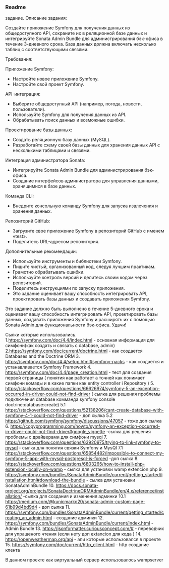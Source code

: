 ### Readme

задание.
Описание задания:

Создайте приложение Symfony для получения данных из общедоступного API, сохраните их в реляционной базе данных и интегрируйте Sonata Admin Bundle для администрирования бэк-офиса в течение 3-дневного срока. База данных должна включать несколько таблиц с соответствующими связями.

Требования:

Приложение Symfony:
- Настройте новое приложение Symfony.
- Настройте свой проект Symfony.

API-интеграция:
- Выберите общедоступный API (например, погода, новости, пользователи).
- Используйте Symfony для получения данных из API.
- Обрабатывать поиск данных и возможные ошибки.

Проектирование базы данных:
- Создать реляционную базу данных (MySQL).
- Разработайте схему своей базы данных для хранения данных API с несколькими таблицами и связями.

Интеграция администратора Sonata:
- Интегрируйте Sonata Admin Bundle для администрирования бэк-офиса.
- Создание интерфейсов администратора для управления данными, хранящимися в базе данных.

Команда CLI:
- Внедрите консольную команду Symfony для запуска извлечения и хранения данных.

Репозиторий GitHub:
- Загрузите свое приложение Symfony в репозиторий GitHub с именем «test».
- Поделитесь URL-адресом репозитория.

Дополнительные рекомендации:
- Используйте инструменты и библиотеки Symfony.
- Пишите чистый, организованный код, следуя лучшим практикам.
- Грамотно обрабатывать ошибки.
- Используйте контроль версий и делитесь своим кодом через репозиторий.
- Поделитесь инструкциями по запуску приложения.
- Это задание оценивает вашу способность интегрировать API, проектировать базы данных и создавать приложения Symfony.

Это задание должно быть выполнено в течение 5-дневного срока и оценивает вашу способность интегрировать API, проектировать базы данных, создавать приложения Symfony и расширять их с помощью Sonata Admin для функциональности бэк-офиса. Удачи!

Сылки которые использовались.
1.https://symfony.com/doc/4.4/index.html - основная информация для симфони(как создать и связать с database, admin)
2.https://symfony.com/doc/current/doctrine.html - как создается Databases and the Doctrine ORM
3. https://symfony.com/doc/4.4/setup.html#symfony-packs - как создается и устанавливается Symfony Framework
4. https://symfony.com/doc/4.4/page_creation.html - тест для создания первой страницы ( понятия как работает а точней как понимает симфони комады и в какие папки как entity controller i Repository )
5. https://stackoverflow.com/questions/66626974/symfony-5-an-exception-occurred-in-driver-could-not-find-driver ( сылка для решения проблемы подключения database комманда symfony console doctrine:database:create)
5.1 https://stackoverflow.com/questions/52138206/cant-create-database-with-symfony-4-1-could-not-find-driver - доп сылка
5.2 https://github.com/symfony/symfony/discussions/47057 - тоже доп сылка 
6. https://copyprogramming.com/howto/symfony-an-exception-occurred-in-driver-could-not-find-driver#google_vignette -сылка для решения проблемы с драйверами для симфони mysql
7. https://stackoverflow.com/questions/63920975/trying-to-link-symfony-to-mysql - сылка для понятия связки Symfony и MysQl
7.1 https://stackoverflow.com/questions/65854482/impossible-to-connect-my-symfony-5-app-with-mysql-postgresql-is-forced -доп сылка 
8. https://stackoverflow.com/questions/6803265/how-to-install-php-extension-locally-on-wamp - сылка для установки wamp extencion php
9. https://symfony.com/bundles/SonataAdminBundle/current/getting_started/installation.html#download-the-bundle - сылка для установки SonataAdminBundle
10. https://docs.sonata-project.org/projects/SonataDoctrineORMAdminBundle/en/4.x/reference/installation/ -сылка для создания и изменения админки 
10.1 https://medium.com/@kunicmarko20/sonata-admin-custom-page-61b99d4bd9d4 - доп сылка 
11. https://symfony.com/bundles/SonataAdminBundle/current/getting_started/creating_an_admin.html - создание админки 
12. https://symfony.com/bundles/SonataAdminBundle/current/index.html - Admin Bundle
13. https://jsonformatter.curiousconcept.com/# - переводчик для упрашеного чтения (если нету доп extancion для кода )
14. https://openweathermap.org/api - апи которые использовался в проекте 
15. https://symfony.com/doc/current/http_client.html - http создание клента 



В данном проекте как виртуальный сервер использовалось wampserver  